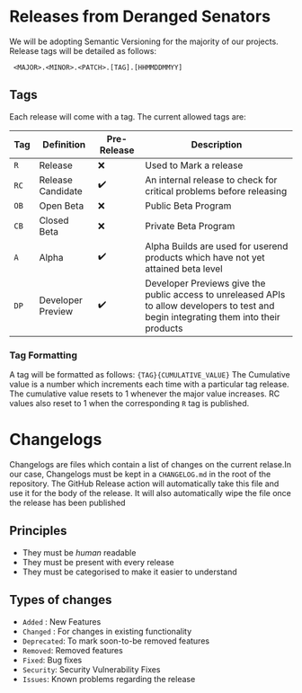 # Releases from Deranged Senators
We will be adopting Semantic Versioning for the majority of our projects. Release tags will be detailed as follows:

` <MAJOR>.<MINOR>.<PATCH>.[TAG].[HHMMDDMMYY]`

## Tags
Each release will come with a tag. The current allowed tags are:

| Tag | Definition | Pre-Release | Description |
| - | - | - | - |
| `R` | Release | :x: | Used to Mark a release
| `RC` | Release Candidate | :heavy_check_mark: | An internal release to check for critical problems before releasing
| `OB` | Open Beta | :x: | Public Beta Program
| `CB` | Closed Beta | :x:  | Private Beta Program
| `A` | Alpha | :heavy_check_mark: | Alpha Builds are used for userend products which have not yet attained beta level
| `DP` | Developer Preview | :heavy_check_mark: | Developer Previews give the public access to unreleased APIs to allow developers to test and begin integrating them into their products

### Tag Formatting
A tag will be formatted as follows:
` {TAG}{CUMULATIVE_VALUE} `
The Cumulative value is a number which increments each time with a particular tag release. The cumulative value resets to 1 whenever the major value increases. RC values also reset to 1 when the corresponding `R` tag is published.
# Changelogs
Changelogs are files which contain a list of changes on the current relase.In our case, Changelogs must be kept in a `CHANGELOG.md` in the root of the repository. The GitHub Release action will automatically take this file and use it for the body of the release. It will also automatically wipe the file once the release has been published
## Principles
- They must be _human_ readable
- They must be present with every release
- They must be categorised to make it easier to understand
## Types of changes
- `Added` : New Features
- `Changed` : For changes in existing functionality
- `Deprecated`: To mark soon-to-be removed features
- `Removed`: Removed features
- `Fixed`: Bug fixes
- `Security`: Security Vulnerability Fixes
- `Issues`: Known problems regarding the release
